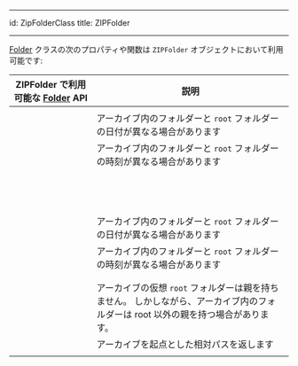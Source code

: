 - - -
id: ZipFolderClass title: ZIPFolder
- - -


[Folder](FolderClass.md) クラスの次のプロパティや関数は `ZIPFolder` オブジェクトにおいて利用可能です:


| ZIPFolder で利用可能な [Folder](FolderClass.md) API                                                    | 説明                                                                       |
| ------------------------------------------------------------------------------------------------ | ------------------------------------------------------------------------ |
| [<!-- INCLUDE #directory.copyTo().Syntax -->](FolderClass.md#copyto)                   |                                                                          |
| [<!-- INCLUDE #directory.creationDate.Syntax -->](FolderClass.md#creationdate)         | アーカイブ内のフォルダーと `root` フォルダーの日付が異なる場合があります                                 |
| [<!-- INCLUDE #directory.creationTime.Syntax -->](FolderClass.md#creationtime)         | アーカイブ内のフォルダーと `root` フォルダーの時刻が異なる場合があります                                 |
| [<!-- INCLUDE #directory.exists.Syntax -->](FolderClass.md#exists)                     |                                                                          |
| [<!-- INCLUDE #directory.extension.Syntax -->](FolderClass.md#extension)               |                                                                          |
| [<!-- INCLUDE #directory.file().Syntax -->](FolderClass.md#file)                       |                                                                          |
| [<!-- INCLUDE #directory.files().Syntax -->](FolderClass.md#files)                     |                                                                          |
| [<!-- INCLUDE #directory.folder().Syntax -->](FolderClass.md#folder)                   |                                                                          |
| [<!-- INCLUDE #directory.folders().Syntax -->](FolderClass.md#folders)                 |                                                                          |
| [<!-- INCLUDE #directory.fullName.Syntax -->](FolderClass.md#fullname)                 |                                                                          |
| [<!-- INCLUDE #directory.getIcon().Syntax -->](FolderClass.md#geticon)                 |                                                                          |
| [<!-- INCLUDE #directory.hidden.Syntax -->](FolderClass.md#hidden)                     |                                                                          |
| [<!-- INCLUDE #directory.isAlias.Syntax -->](FolderClass.md#isalias)                   |                                                                          |
| [<!-- INCLUDE #directory.isFile.Syntax -->](FolderClass.md#isfile)                     |                                                                          |
| [<!-- INCLUDE #directory.isFolder.Syntax -->](FolderClass.md#isfolder)                 |                                                                          |
| [<!-- INCLUDE #directory.isPackage.Syntax -->](FolderClass.md#ispackage)               |                                                                          |
| [<!-- INCLUDE #directory.modificationDate.Syntax -->](FolderClass.md#modificationdate) | アーカイブ内のフォルダーと `root` フォルダーの日付が異なる場合があります                                 |
| [<!-- INCLUDE #directory.modificationTime.Syntax -->](FolderClass.md#modificationtime) | アーカイブ内のフォルダーと `root` フォルダーの時刻が異なる場合があります                                 |
| [<!-- INCLUDE #directory.name.Syntax -->](FolderClass.md#name)                         |                                                                          |
| [<!-- INCLUDE #directory.original.Syntax -->](FolderClass.md#original)                 |                                                                          |
| [<!-- INCLUDE #directory.parent.Syntax -->](FolderClass.md#parent)                     | アーカイブの仮想 `root` フォルダーは親を持ちません。 しかしながら、アーカイブ内のフォルダーは root 以外の親を持つ場合があります。 |
| [<!-- INCLUDE #directory.path.Syntax -->](FolderClass.md#path)                         | アーカイブを起点とした相対パスを返します                                                     |
| [<!-- INCLUDE #directory.platformPath.Syntax -->](FolderClass.md#platformpath)         |                                                                          |
